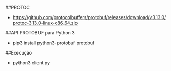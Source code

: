 ##PROTOC
- https://github.com/protocolbuffers/protobuf/releases/download/v3.13.0/protoc-3.13.0-linux-x86_64.zip

##API PROTOBUF para Python 3
- pip3 install python3-protobuf protobuf

##Execução
- python3 client.py
